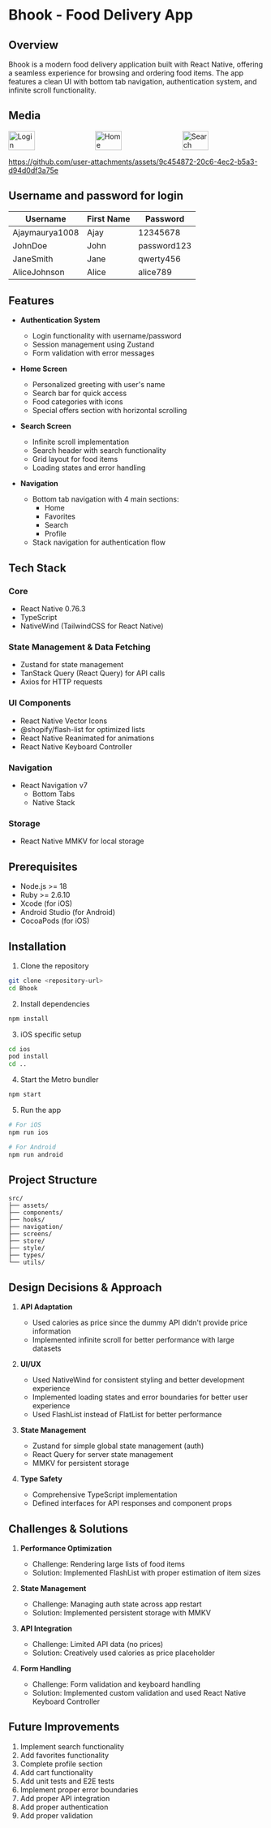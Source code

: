 # Bhook - Food Delivery App

## Overview
Bhook is a modern food delivery application built with React Native, offering a seamless experience for browsing and ordering food items. The app features a clean UI with bottom tab navigation, authentication system, and infinite scroll functionality.

## Media 

<div style="display: flex; justify-content: space-between;">
   <img src="https://github.com/user-attachments/assets/32859ff8-b276-4b44-9e72-91af74b8b96d" alt="Login" width="32%" />
   <img src="https://github.com/user-attachments/assets/6c01eb44-86f3-47ea-a206-6ff99923bdf9" alt="Home" width="32%" />
   <img src="https://github.com/user-attachments/assets/8a8b6b3a-831a-44ff-939e-2cb40e73b14a" alt="Search" width="32%" />
</div>

https://github.com/user-attachments/assets/9c454872-20c6-4ec2-b5a3-d94d0df3a75e

## Username and password for login

| Username        | First Name | Password    |
|-----------------|------------|-------------|
| Ajaymaurya1008  | Ajay       | 12345678    |
| JohnDoe         | John       | password123 |
| JaneSmith       | Jane       | qwerty456   |
| AliceJohnson    | Alice      | alice789    |

## Features

- **Authentication System**
  - Login functionality with username/password
  - Session management using Zustand
  - Form validation with error messages

- **Home Screen**
  - Personalized greeting with user's name
  - Search bar for quick access
  - Food categories with icons
  - Special offers section with horizontal scrolling

- **Search Screen**
  - Infinite scroll implementation
  - Search header with search functionality
  - Grid layout for food items
  - Loading states and error handling

- **Navigation**
  - Bottom tab navigation with 4 main sections:
    - Home
    - Favorites
    - Search
    - Profile
  - Stack navigation for authentication flow

## Tech Stack

### Core
- React Native 0.76.3
- TypeScript
- NativeWind (TailwindCSS for React Native)

### State Management & Data Fetching
- Zustand for state management
- TanStack Query (React Query) for API calls
- Axios for HTTP requests

### UI Components
- React Native Vector Icons
- @shopify/flash-list for optimized lists
- React Native Reanimated for animations
- React Native Keyboard Controller

### Navigation
- React Navigation v7
  - Bottom Tabs
  - Native Stack

### Storage
- React Native MMKV for local storage

## Prerequisites

- Node.js >= 18
- Ruby >= 2.6.10
- Xcode (for iOS)
- Android Studio (for Android)
- CocoaPods (for iOS)

## Installation

1. Clone the repository
```bash
git clone <repository-url>
cd Bhook
```

2. Install dependencies
```bash
npm install
```

3. iOS specific setup
```bash
cd ios
pod install
cd ..
```

4. Start the Metro bundler
```bash
npm start
```

5. Run the app
```bash
# For iOS
npm run ios

# For Android
npm run android
```

## Project Structure

```
src/
├── assets/
├── components/
├── hooks/
├── navigation/
├── screens/
├── store/
├── style/
├── types/
└── utils/
```

## Design Decisions & Approach

1. **API Adaptation**
   - Used calories as price since the dummy API didn't provide price information
   - Implemented infinite scroll for better performance with large datasets

2. **UI/UX**
   - Used NativeWind for consistent styling and better development experience
   - Implemented loading states and error boundaries for better user experience
   - Used FlashList instead of FlatList for better performance

3. **State Management**
   - Zustand for simple global state management (auth)
   - React Query for server state management
   - MMKV for persistent storage

4. **Type Safety**
   - Comprehensive TypeScript implementation
   - Defined interfaces for API responses and component props

## Challenges & Solutions

1. **Performance Optimization**
   - Challenge: Rendering large lists of food items
   - Solution: Implemented FlashList with proper estimation of item sizes

2. **State Management**
   - Challenge: Managing auth state across app restart
   - Solution: Implemented persistent storage with MMKV

3. **API Integration**
   - Challenge: Limited API data (no prices)
   - Solution: Creatively used calories as price placeholder

4. **Form Handling**
   - Challenge: Form validation and keyboard handling
   - Solution: Implemented custom validation and used React Native Keyboard Controller

## Future Improvements

1. Implement search functionality
2. Add favorites functionality
3. Complete profile section
4. Add cart functionality
6. Add unit tests and E2E tests
7. Implement proper error boundaries
8. Add proper API integration
9. Add proper authentication
10. Add proper validation

